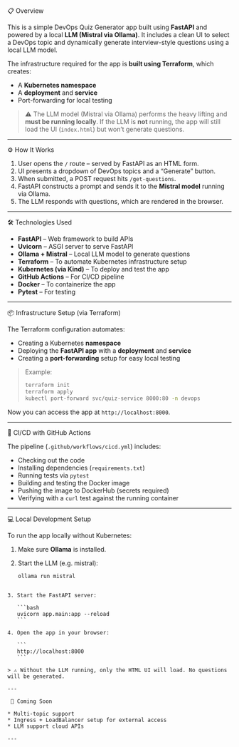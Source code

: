  📋 Overview

This is a simple DevOps Quiz Generator app built using **FastAPI** and powered by a local **LLM (Mistral via Ollama)**. It includes a clean UI to select a DevOps topic and dynamically generate interview-style questions using a local LLM model.

The infrastructure required for the app is **built using Terraform**, which creates:

- A **Kubernetes namespace**
- A **deployment** and **service**
- Port-forwarding for local testing

> ⚠️ The LLM model (Mistral via Ollama) performs the heavy lifting and **must be running locally**. If the LLM is **not** running, the app will still load the UI (`index.html`) but won’t generate questions.

---

 ⚙️ How It Works

1. User opens the `/` route – served by FastAPI as an HTML form.
2. UI presents a dropdown of DevOps topics and a “Generate” button.
3. When submitted, a POST request hits `/get-questions`.
4. FastAPI constructs a prompt and sends it to the **Mistral model** running via Ollama.
5. The LLM responds with questions, which are rendered in the browser.

---

 🛠 Technologies Used

- **FastAPI** – Web framework to build APIs
- **Uvicorn** – ASGI server to serve FastAPI
- **Ollama + Mistral** – Local LLM model to generate questions
- **Terraform** – To automate Kubernetes infrastructure setup
- **Kubernetes (via Kind)** – To deploy and test the app
- **GitHub Actions** – For CI/CD pipeline
- **Docker** – To containerize the app
- **Pytest** – For testing

---

 📦 Infrastructure Setup (via Terraform)

The Terraform configuration automates:

- Creating a Kubernetes **namespace**
- Deploying the **FastAPI app** with a **deployment** and **service**
- Creating a **port-forwarding** setup for easy local testing

> Example:
> ```bash
> terraform init
> terraform apply
> kubectl port-forward svc/quiz-service 8000:80 -n devops
> ```

Now you can access the app at `http://localhost:8000`.

---

 🔄 CI/CD with GitHub Actions

The pipeline (`.github/workflows/cicd.yml`) includes:

- Checking out the code
- Installing dependencies (`requirements.txt`)
- Running tests via `pytest`
- Building and testing the Docker image
- Pushing the image to DockerHub (secrets required)
- Verifying with a `curl` test against the running container

---

 💻 Local Development Setup

To run the app locally without Kubernetes:

1. Make sure **Ollama** is installed.
2. Start the LLM (e.g. mistral):

   ```bash
   ollama run mistral
````

3. Start the FastAPI server:

   ```bash
   uvicorn app.main:app --reload
   ```

4. Open the app in your browser:

   ```
   http://localhost:8000
   ```

> ⚠️ Without the LLM running, only the HTML UI will load. No questions will be generated.

---

 🧠 Coming Soon

* Multi-topic support
* Ingress + LoadBalancer setup for external access
* LLM support cloud APIs

---
